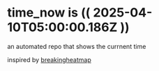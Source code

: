 # time_now is (( 2025-04-10T05:00:00.186Z ))

an automated repo that shows the currnent time

inspired by [breakingheatmap](https://github.com/breakingheatmap/breakingheatmap)